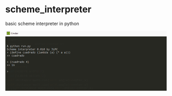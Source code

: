 # scheme_interpreter

basic scheme interpreter in python

![Screen](https://raw.githubusercontent.com/jluispcardenas/scheme_interpreter/master/ss.png)
